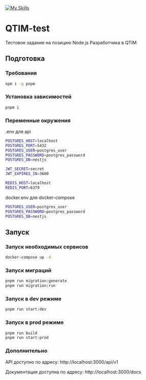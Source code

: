 [![My Skills](https://skillicons.dev/icons?i=nodejs,nestjs,postgres,redis)](https://skillicons.dev)
# QTIM-test
Тестовое задание на позицию  Node.js Разработчика в QTIM

## Подготовка
### Требования
```bash
npm i -g pnpm
```
### Установка зависимостей
```bash
pnpm i
```
### Переменные окружения
.env для api
```bash
POSTGRES_HOST=localhost
POSTGRES_PORT=5432
POSTGRES_USER=postgres_user
POSTGRES_PASSWORD=postgres_password
POSTGRES_DB=nestjs

JWT_SECRET=secret
JWT_EXPIRES_IN=3600

REDIS_HOST=localhost
REDIS_PORT=6379
```

docker.env для docker-compose
```bash
POSTGRES_USER=postgres_user
POSTGRES_PASSWORD=postgres_password
POSTGRES_DB=nestjs
```

## Запуск
### Запуск необходимых сервисов
```bash
docker-compose up -d
```
### Запуск миграций
```bash
pnpm run migration:generate
pnpm run migration:run
```
### Запуск в dev режиме
```bash
pnpm run start:dev
```
### Запуск в prod режиме
```bash
pnpm run build
pnpm run start:prod
```
### Дополнительно
API доступно по адресу: http://localhost:3000/api/v1

Документация доступна по адресу: http://localhost:3000/docs

